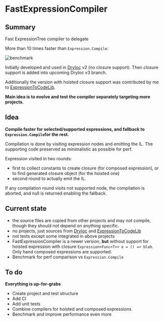 # FastExpressionCompiler

[DryIoc]: https://bitbucket.org/dadhi/dryioc
[ExpressionToCodeLib]: https://github.com/EamonNerbonne/ExpressionToCode

## Summary

Fast ExpressionTree compiler to delegate

More than 10 times faster than `Expression.Compile`:

![benchmark](https://ibin.co/2oAik1nHNy3A.jpg) 

Initially developed and used in [DryIoc] v2 (no closure support). 
Then closure support is added into upcoming DryIoc v3 branch. 

Additionally the version with hoisted closure support was contributed by me to [ExpressionToCodeLib]. 

__Main idea is to evolve and test the compiler separately targeting more projects.__

## Idea

__Compile faster for selected/supported expressions, 
and fallback to `Expression.Compile`for the rest.__ 

Compilation is done by visiting expression nodes and emitting the IL. 
The supporting code preserved as minimalistic as possible for perf. 

Expression visited in two rounds:

- first to collect constants to create closure (for composed expression),
or to find generated closure object (for the hoisted one) 
- second round to actually emit the IL.

If any compilation round visits not supported node, 
the compilation is aborted, and null is returned enabling the fallback. 


## Current state

- the source files are copied from other projects and may not compile, though they should not depend on anything specific. 
- no projects,  just sources from [DryIoc] and [ExpressionToCodeLib]
- not tests except some integrated in above projects
- FastExpressionCompiler is a newer version, __but__ without support
for hoisted expression with closure `Expression<Func<T>> e = () => blah`. Only hand composed expressions are supported. 
- Benchmark for perf comparison vs `Expression.Compile`

## To do

__Everything is up-for-grabs__

- Create project and test structure
- Add CI
- Add unit tests
- Combine compilers for hoisted and composed expressions
- Benchmark and improve performance even more
